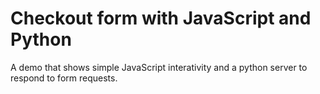 # Checkout form with JavaScript and Python

A demo that shows simple JavaScript interativity and a python server to respond to form requests.

